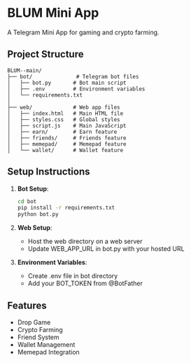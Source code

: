 # BLUM Mini App

A Telegram Mini App for gaming and crypto farming.

## Project Structure
```
BLUM--main/
├── bot/              # Telegram bot files
│   ├── bot.py       # Bot main script
│   ├── .env         # Environment variables
│   └── requirements.txt
│
├── web/             # Web app files
│   ├── index.html   # Main HTML file
│   ├── styles.css   # Global styles
│   ├── script.js    # Main JavaScript
│   ├── earn/        # Earn feature
│   ├── friends/     # Friends feature
│   ├── memepad/     # Memepad feature
│   └── wallet/      # Wallet feature
```

## Setup Instructions

1. **Bot Setup**:
   ```bash
   cd bot
   pip install -r requirements.txt
   python bot.py
   ```

2. **Web Setup**:
   - Host the web directory on a web server
   - Update WEB_APP_URL in bot.py with your hosted URL

3. **Environment Variables**:
   - Create .env file in bot directory
   - Add your BOT_TOKEN from @BotFather

## Features
- Drop Game
- Crypto Farming
- Friend System
- Wallet Management
- Memepad Integration 